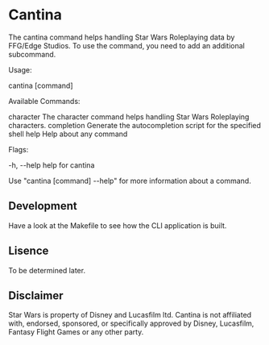 # Cantina

The cantina command helps handling Star Wars Roleplaying data by FFG/Edge Studios.
To use the command, you need to add an additional subcommand.

Usage:
  
cantina [command]

Available Commands:

character   The character command helps handling Star Wars Roleplaying characters.
completion  Generate the autocompletion script for the specified shell
help        Help about any command

Flags:
  
-h, --help   help for cantina

Use "cantina [command] --help" for more information about a command.

## Development

Have a look at the Makefile to see how the CLI application is built.

## Lisence 

To be determined later.

## Disclaimer

Star Wars is property of Disney and Lucasfilm ltd. Cantina is not affiliated with, endorsed, sponsored, or specifically approved by Disney, Lucasfilm, Fantasy Flight Games or any other party.